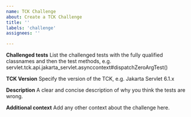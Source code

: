 ```yaml
---
name: TCK Challenge
about: Create a TCK Challenge
title: ''
labels: 'challenge'
assignees: ''

---
```


**Challenged tests**
List the challenged tests with the fully qualified classnames and then the test methods, e.g.
servlet.tck.api.jakarta_servlet.asynccontext#dispatchZeroArgTest()

**TCK Version**
Specify the version of the TCK, e.g. Jakarta Servlet 6.1.x

**Description**
A clear and concise description of why you think the tests are wrong.

**Additional context**
Add any other context about the challenge here.
